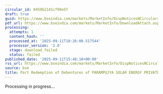```yaml
---
circular_id: 0459b2141cf90e5f
draft: true
guid: https://www.bseindia.com/markets/MarketInfo/DispNoticesNCirculars.aspx?Noticeid={4478403B-A52C-4BFA-BD37-ECBF8474E132}&noticeno=20250911-89&dt=09/11/2025&icount=89&totcount=91&flag=0
pdf_url: https://www.bseindia.com/markets/MarketInfo/DownloadAttach.aspx?id=20250911-89&attachedId=
processing:
  attempts: 1
  content_hash: ''
  processed_at: '2025-09-11T18:26:00.517544'
  processor_version: '2.0'
  stage: download_failed
  status: failed
published_date: '2025-09-11T15:48:18+00:00'
rss_url: https://www.bseindia.com/markets/MarketInfo/DispNoticesNCirculars.aspx?Noticeid={4478403B-A52C-4BFA-BD37-ECBF8474E132}&noticeno=20250911-89&dt=09/11/2025&icount=89&totcount=91&flag=0
source: bse
title: Part Redemption of Debentures of PARAMPUJYA SOLAR ENERGY PRIVATE LIMITED
---
```


Processing in progress...